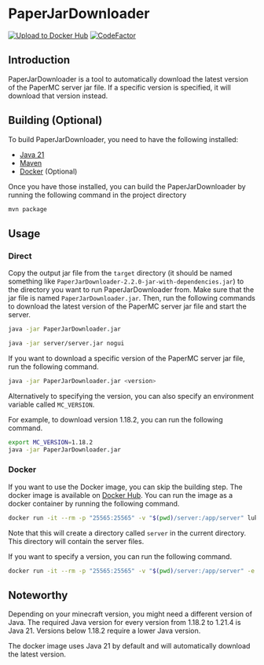 # PaperJarDownloader

[![Upload to Docker Hub](https://github.com/Lukas-LLS/PaperJarDownloader/actions/workflows/docker.yml/badge.svg)](https://github.com/Lukas-LLS/PaperJarDownloader/actions/workflows/docker.yml)
[![CodeFactor](https://www.codefactor.io/repository/github/lukas-lls/paperjardownloader/badge)](https://www.codefactor.io/repository/github/lukas-lls/paperjardownloader)

## Introduction

PaperJarDownloader is a tool to automatically download the latest version of the PaperMC server jar file.
If a specific version is specified, it will download that version instead.

## Building (Optional)

To build PaperJarDownloader, you need to have the following installed:

- [Java 21](https://www.oracle.com/java/technologies/downloads/#java21)
- [Maven](https://maven.apache.org/download.cgi)
- [Docker](https://www.docker.com/products/docker-desktop/) (Optional)

Once you have those installed, you can build the PaperJarDownloader by running the following command in the project
directory

```bash
mvn package
```

## Usage

### Direct

Copy the output jar file from the `target` directory
(it should be named something like `PaperJarDownloader-2.2.0-jar-with-dependencies.jar`)
to the directory you want to run PaperJarDownloader from.
Make sure that the jar file is named `PaperJarDownloader.jar`.
Then, run the following commands to download the latest version of the PaperMC server jar file and start the server.

```bash
java -jar PaperJarDownloader.jar

java -jar server/server.jar nogui
```

If you want to download a specific version of the PaperMC server jar file, run the following command.

```bash
java -jar PaperJarDownloader.jar <version>
```

Alternatively to specifying the version, you can also specify an environment variable called `MC_VERSION`.

For example, to download version 1.18.2, you can run the following command.

```bash
export MC_VERSION=1.18.2
java -jar PaperJarDownloader.jar
```

### Docker

If you want to use the Docker image, you can skip the building step.
The docker image is available on [Docker Hub](https://hub.docker.com/r/lukaslls/paper-jar-downloader).
You can run the image as a docker container by running the following command.

```bash
docker run -it --rm -p "25565:25565" -v "$(pwd)/server:/app/server" lukaslls/paper-jar-downloader:latest
```

Note that this will create a directory called `server` in the current directory.
This directory will contain the server files.

If you want to specify a version, you can run the following command.

```bash
docker run -it --rm -p "25565:25565" -v "$(pwd)/server:/app/server" -e "MC_VERSION=1.18.2" lukaslls/paper-jar-downloader:latest
```

## Noteworthy

Depending on your minecraft version, you might need a different version of Java.
The required Java version for every version from 1.18.2 to 1.21.4 is Java 21.
Versions below 1.18.2 require a lower Java version.

The docker image uses Java 21 by default and will automatically download the latest version.
